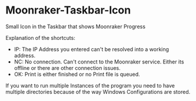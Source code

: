 # Moonraker-Taskbar-Icon
Small Icon in the Taskbar that shows Moonraker Progress

Explanation of the shortcuts:

- IP: The IP Address you entered can't be resolved into a working address.
- NC: No connection. Can't connect to the Moonraker service. Either its offline or there are other connection issues.
- OK: Print is either finished or no Print file is queued.

If you want to run multiple Instances of the program you need to have multiple directories because of the way Windows Configurations are stored.
